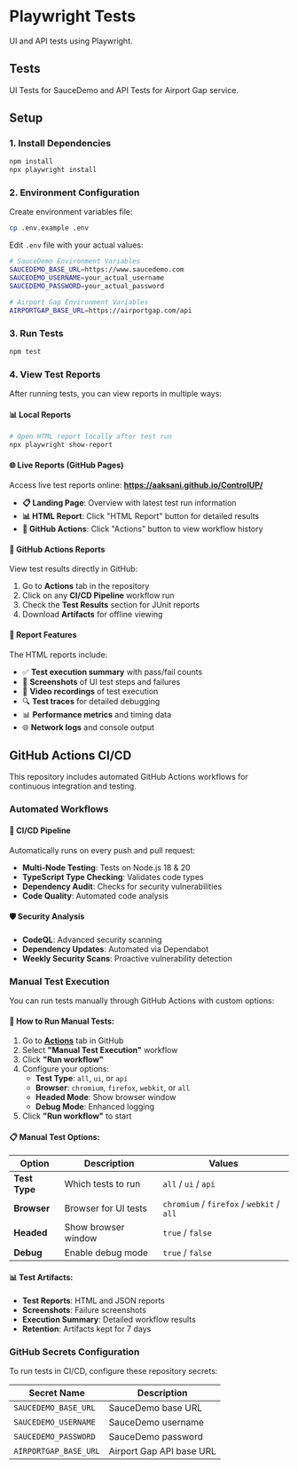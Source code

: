 # Playwright Tests

UI and API tests using Playwright.

## Tests

UI Tests for SauceDemo and API Tests for Airport Gap service.

## Setup

### 1. Install Dependencies
```bash
npm install
npx playwright install
```

### 2. Environment Configuration
Create environment variables file:
```bash
cp .env.example .env
```

Edit `.env` file with your actual values:
```bash
# SauceDemo Environment Variables
SAUCEDEMO_BASE_URL=https://www.saucedemo.com
SAUCEDEMO_USERNAME=your_actual_username
SAUCEDEMO_PASSWORD=your_actual_password

# Airport Gap Environment Variables
AIRPORTGAP_BASE_URL=https://airportgap.com/api
```

### 3. Run Tests
```bash
npm test
```

### 4. View Test Reports
After running tests, you can view reports in multiple ways:

#### 📊 Local Reports
```bash
# Open HTML report locally after test run
npx playwright show-report
```

#### 🌐 Live Reports (GitHub Pages)
Access live test reports online:
**https://aaksani.github.io/ControlUP/**

- **📋 Landing Page**: Overview with latest test run information
- **📊 HTML Report**: Click "HTML Report" button for detailed results
- **🔗 GitHub Actions**: Click "Actions" button to view workflow history

#### 📱 GitHub Actions Reports
View test results directly in GitHub:
1. Go to **Actions** tab in the repository
2. Click on any **CI/CD Pipeline** workflow run
3. Check the **Test Results** section for JUnit reports
4. Download **Artifacts** for offline viewing

#### 🎯 Report Features
The HTML reports include:
- ✅ **Test execution summary** with pass/fail counts
- 📸 **Screenshots** of UI test steps and failures
- 🎥 **Video recordings** of test execution
- 🔍 **Test traces** for detailed debugging
- 📊 **Performance metrics** and timing data
- 🌐 **Network logs** and console output

## GitHub Actions CI/CD

This repository includes automated GitHub Actions workflows for continuous integration and testing.

### Automated Workflows

#### 🔄 CI/CD Pipeline
Automatically runs on every push and pull request:
- **Multi-Node Testing**: Tests on Node.js 18 & 20
- **TypeScript Type Checking**: Validates code types
- **Dependency Audit**: Checks for security vulnerabilities
- **Code Quality**: Automated code analysis

#### 🛡️ Security Analysis
- **CodeQL**: Advanced security scanning
- **Dependency Updates**: Automated via Dependabot
- **Weekly Security Scans**: Proactive vulnerability detection

### Manual Test Execution

You can run tests manually through GitHub Actions with custom options:

#### 🎯 How to Run Manual Tests:
1. Go to [**Actions**](../../actions) tab in GitHub
2. Select **"Manual Test Execution"** workflow
3. Click **"Run workflow"**
4. Configure your options:
   - **Test Type**: `all`, `ui`, or `api`
   - **Browser**: `chromium`, `firefox`, `webkit`, or `all`
   - **Headed Mode**: Show browser window
   - **Debug Mode**: Enhanced logging
5. Click **"Run workflow"** to start

#### 📋 Manual Test Options:

| Option | Description | Values |
|--------|-------------|---------|
| **Test Type** | Which tests to run | `all` / `ui` / `api` |
| **Browser** | Browser for UI tests | `chromium` / `firefox` / `webkit` / `all` |
| **Headed** | Show browser window | `true` / `false` |
| **Debug** | Enable debug mode | `true` / `false` |

#### 📊 Test Artifacts:
- **Test Reports**: HTML and JSON reports
- **Screenshots**: Failure screenshots
- **Execution Summary**: Detailed workflow results
- **Retention**: Artifacts kept for 7 days

### GitHub Secrets Configuration

To run tests in CI/CD, configure these repository secrets:

| Secret Name | Description |
|-------------|-------------|
| `SAUCEDEMO_BASE_URL` | SauceDemo base URL |
| `SAUCEDEMO_USERNAME` | SauceDemo username |
| `SAUCEDEMO_PASSWORD` | SauceDemo password |
| `AIRPORTGAP_BASE_URL` | Airport Gap API base URL |# Test trigger
